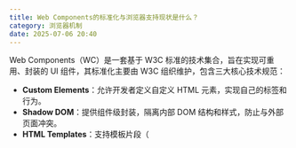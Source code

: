 ```yaml
---
title: Web Components的标准化与浏览器支持现状是什么？
category: 浏览器机制
date: 2025-07-06 20:40
---
```

Web Components（WC）是一套基于 W3C 标准的技术集合，旨在实现可重用、封装的 UI 组件，其标准化主要由 W3C 组织维护，包含三大核心技术规范：  
- **Custom Elements**：允许开发者定义自定义 HTML 元素，实现自己的标签和行为。  
- **Shadow DOM**：提供组件级封装，隔离内部 DOM 结构和样式，防止与外部页面冲突。  
- **HTML Templates**：支持模板片段（<template> 和 <slot> 标签），用于定义可复用的 HTML 块。

浏览器支持现状如下：  
- **主要现代浏览器**（如 Chrome、Firefox、Safari 和 Edge）已默认支持 Web Components 的核心技术，性能优化良好，渲染直接由浏览器引擎处理。  
- **兼容性方面**：对于老旧浏览器（如 IE11），开发者需使用 polyfill（如 Polymer）来处理兼容性问题，WebKit/Blink 内核浏览器兼容性最佳。Chrome 对 W3C 规范的遵守度高，兼容性测试（如 Acid3）显示主流适配度 >95%。  
- **挑战**：个别厂商实现细节差异导致样式冲突问题，建议利用 Shadow DOM 确保一致性。  

整体上，Web Components 提供原生支持和组件隔离优势，适合构建高复用模块，提升跨平台渲染效率和维护性，成为响应式设计的基础架构。
